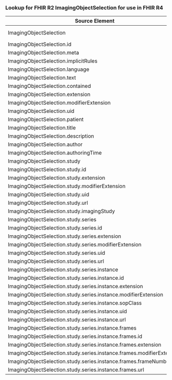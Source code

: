 ### Lookup for FHIR R2 ImagingObjectSelection for use in FHIR R4

| Source Element | Usage | Target |
| -------------- | ----- | ------ |
| ImagingObjectSelection | UseExtension | http://hl7.org/fhir/1.0/StructureDefinition/extension-ImagingObjectSelection |
| ImagingObjectSelection.id | UseExtensionFromAncestor | - |
| ImagingObjectSelection.meta | UseExtensionFromAncestor | - |
| ImagingObjectSelection.implicitRules | UseExtensionFromAncestor | - |
| ImagingObjectSelection.language | UseExtensionFromAncestor | - |
| ImagingObjectSelection.text | UseExtensionFromAncestor | - |
| ImagingObjectSelection.contained | UseExtensionFromAncestor | - |
| ImagingObjectSelection.extension | UseExtensionFromAncestor | - |
| ImagingObjectSelection.modifierExtension | UseExtensionFromAncestor | - |
| ImagingObjectSelection.uid | UseExtensionFromAncestor | - |
| ImagingObjectSelection.patient | UseExtensionFromAncestor | - |
| ImagingObjectSelection.title | UseExtensionFromAncestor | - |
| ImagingObjectSelection.description | UseExtensionFromAncestor | - |
| ImagingObjectSelection.author | UseExtensionFromAncestor | - |
| ImagingObjectSelection.authoringTime | UseExtensionFromAncestor | - |
| ImagingObjectSelection.study | UseExtensionFromAncestor | - |
| ImagingObjectSelection.study.id | UseExtensionFromAncestor | - |
| ImagingObjectSelection.study.extension | UseExtensionFromAncestor | - |
| ImagingObjectSelection.study.modifierExtension | UseExtensionFromAncestor | - |
| ImagingObjectSelection.study.uid | UseExtensionFromAncestor | - |
| ImagingObjectSelection.study.url | UseExtensionFromAncestor | - |
| ImagingObjectSelection.study.imagingStudy | UseExtensionFromAncestor | - |
| ImagingObjectSelection.study.series | UseExtensionFromAncestor | - |
| ImagingObjectSelection.study.series.id | UseExtensionFromAncestor | - |
| ImagingObjectSelection.study.series.extension | UseExtensionFromAncestor | - |
| ImagingObjectSelection.study.series.modifierExtension | UseExtensionFromAncestor | - |
| ImagingObjectSelection.study.series.uid | UseExtensionFromAncestor | - |
| ImagingObjectSelection.study.series.url | UseExtensionFromAncestor | - |
| ImagingObjectSelection.study.series.instance | UseExtensionFromAncestor | - |
| ImagingObjectSelection.study.series.instance.id | UseExtensionFromAncestor | - |
| ImagingObjectSelection.study.series.instance.extension | UseExtensionFromAncestor | - |
| ImagingObjectSelection.study.series.instance.modifierExtension | UseExtensionFromAncestor | - |
| ImagingObjectSelection.study.series.instance.sopClass | UseExtensionFromAncestor | - |
| ImagingObjectSelection.study.series.instance.uid | UseExtensionFromAncestor | - |
| ImagingObjectSelection.study.series.instance.url | UseExtensionFromAncestor | - |
| ImagingObjectSelection.study.series.instance.frames | UseExtensionFromAncestor | - |
| ImagingObjectSelection.study.series.instance.frames.id | UseExtensionFromAncestor | - |
| ImagingObjectSelection.study.series.instance.frames.extension | UseExtensionFromAncestor | - |
| ImagingObjectSelection.study.series.instance.frames.modifierExtension | UseExtensionFromAncestor | - |
| ImagingObjectSelection.study.series.instance.frames.frameNumbers | UseExtensionFromAncestor | - |
| ImagingObjectSelection.study.series.instance.frames.url | UseExtensionFromAncestor | - |
